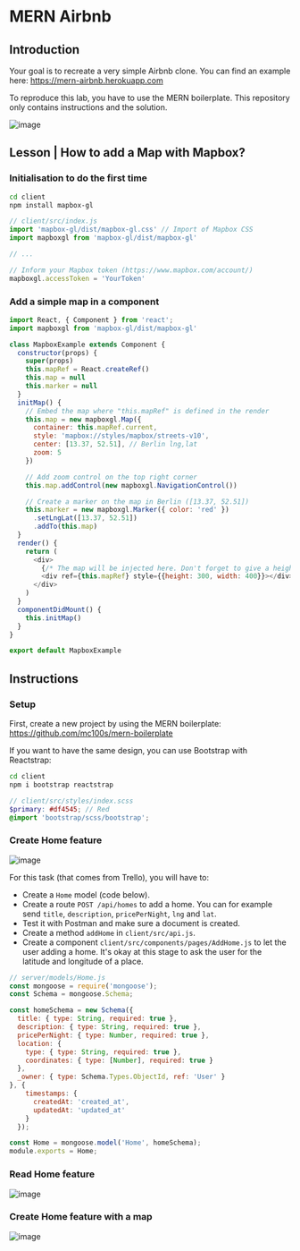 # MERN Airbnb

## Introduction

Your goal is to recreate a very simple Airbnb clone. You can find an example here: https://mern-airbnb.herokuapp.com

To reproduce this lab, you have to use the MERN boilerplate. This repository only contains instructions and the solution.

![image](https://user-images.githubusercontent.com/5306791/53396450-bc6a1780-39a4-11e9-9266-6302e0ea6495.png)


## Lesson | How to add a Map with Mapbox?

### Initialisation to do the first time

```sh
cd client
npm install mapbox-gl
```

```js
// client/src/index.js
import 'mapbox-gl/dist/mapbox-gl.css' // Import of Mapbox CSS
import mapboxgl from 'mapbox-gl/dist/mapbox-gl'

// ...

// Inform your Mapbox token (https://www.mapbox.com/account/)
mapboxgl.accessToken = 'YourToken'
```

### Add a simple map in a component

```js
import React, { Component } from 'react';
import mapboxgl from 'mapbox-gl/dist/mapbox-gl'

class MapboxExample extends Component {
  constructor(props) {
    super(props)
    this.mapRef = React.createRef()
    this.map = null
    this.marker = null
  }
  initMap() {
    // Embed the map where "this.mapRef" is defined in the render
    this.map = new mapboxgl.Map({
      container: this.mapRef.current,
      style: 'mapbox://styles/mapbox/streets-v10',
      center: [13.37, 52.51], // Berlin lng,lat
      zoom: 5
    })

    // Add zoom control on the top right corner
    this.map.addControl(new mapboxgl.NavigationControl())

    // Create a marker on the map in Berlin ([13.37, 52.51])
    this.marker = new mapboxgl.Marker({ color: 'red' })
      .setLngLat([13.37, 52.51])
      .addTo(this.map)
  }
  render() {
    return (
      <div>
        {/* The map will be injected here. Don't forget to give a height! */}
        <div ref={this.mapRef} style={{height: 300, width: 400}}></div>
      </div>
    )
  }
  componentDidMount() {
    this.initMap()
  }
}

export default MapboxExample
```


## Instructions

### Setup

First, create a new project by using the MERN boilerplate: https://github.com/mc100s/mern-boilerplate

If you want to have the same design, you can use Bootstrap with Reactstrap:
```sh
cd client
npm i bootstrap reactstrap
```

```scss
// client/src/styles/index.scss
$primary: #df4545; // Red
@import 'bootstrap/scss/bootstrap';
```


### Create Home feature

![image](https://user-images.githubusercontent.com/5306791/53398328-a448c700-39a9-11e9-887d-6a17a9597548.png)


For this task (that comes from Trello), you will have to:
- Create a `Home` model (code below).
- Create a route `POST /api/homes` to add a home. You can for example send `title`, `description`, `pricePerNight`, `lng` and `lat`.
- Test it with Postman and make sure a document is created.
- Create a method `addHome` in `client/src/api.js`.
- Create a component `client/src/components/pages/AddHome.js` to let the user adding a home. It's okay at this stage to ask the user for the latitude and longitude of a place.


```js
// server/models/Home.js
const mongoose = require('mongoose');
const Schema = mongoose.Schema;

const homeSchema = new Schema({
  title: { type: String, required: true },
  description: { type: String, required: true },
  pricePerNight: { type: Number, required: true },
  location: {
    type: { type: String, required: true },
    coordinates: { type: [Number], required: true }
  },
  _owner: { type: Schema.Types.ObjectId, ref: 'User' }
}, {
    timestamps: {
      createdAt: 'created_at',
      updatedAt: 'updated_at'
    }
  });

const Home = mongoose.model('Home', homeSchema);
module.exports = Home;
```

### Read Home feature

![image](https://user-images.githubusercontent.com/5306791/53398546-2df89480-39aa-11e9-924f-04b8a3fe52e2.png)


### Create Home feature with a map 

![image](https://user-images.githubusercontent.com/5306791/53398643-65674100-39aa-11e9-8b95-d6b9aacbf722.png)
